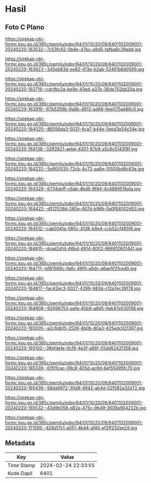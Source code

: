 # Hasil

## Foto C Plano

https://sirekap-obj-formc.kpu.go.id/385c/pemilu/pdpr/64/01/10/20/09/6401102009001-20240220-163532--7c53fc62-0b4e-47bc-a8d5-fafba8c39add.jpg

https://sirekap-obj-formc.kpu.go.id/385c/pemilu/pdpr/64/01/10/20/09/6401102009001-20240220-163623--345eb83d-ee82-413e-b2ab-52461b8d0569.jpg

https://sirekap-obj-formc.kpu.go.id/385c/pemilu/pdpr/64/01/10/20/09/6401102009001-20240220-163716--cdcfbc2a-be9e-43ed-a37b-36de752bb20a.jpg

https://sirekap-obj-formc.kpu.go.id/385c/pemilu/pdpr/64/01/10/20/09/6401102009001-20240220-163919--67b5359b-9a8b-4912-ad68-9ee075ad89c0.jpg

https://sirekap-obj-formc.kpu.go.id/385c/pemilu/pdpr/64/01/10/20/09/6401102009001-20240220-164025--86556da3-5031-4ca7-b44e-5eed3e54c54e.jpg

https://sirekap-obj-formc.kpu.go.id/385c/pemilu/pdpr/64/01/10/20/09/6401102009001-20240220-164136--32ff2621-aebe-4301-87b9-a5c8c5143f8f.jpg

https://sirekap-obj-formc.kpu.go.id/385c/pemilu/pdpr/64/01/10/20/09/6401102009001-20240220-164232--5e900535-72cb-4c72-aa6e-10500bd8c63e.jpg

https://sirekap-obj-formc.kpu.go.id/385c/pemilu/pdpr/64/01/10/20/09/6401102009001-20240220-164329--6734deff-c6ab-4bd6-8f44-4c4889518a1a.jpg

https://sirekap-obj-formc.kpu.go.id/385c/pemilu/pdpr/64/01/10/20/09/6401102009001-20240220-164422--d512538d-260e-467d-b96b-5a0f84002d53.jpg

https://sirekap-obj-formc.kpu.go.id/385c/pemilu/pdpr/64/01/10/20/09/6401102009001-20240220-164512--cab0041a-085c-4138-b9e4-ccb52cf485f6.jpg

https://sirekap-obj-formc.kpu.go.id/385c/pemilu/pdpr/64/01/10/20/09/6401102009001-20240220-164615--dcad2d1d-46bd-4914-8002-966912601441.jpg

https://sirekap-obj-formc.kpu.go.id/385c/pemilu/pdpr/64/01/10/20/09/6401102009001-20240220-164711--b161569c-9afc-48f0-a5dc-a6ae5f2fced0.jpg

https://sirekap-obj-formc.kpu.go.id/385c/pemilu/pdpr/64/01/10/20/09/6401102009001-20240220-164817--fac42ec3-0027-4399-983d-c12a7ec39f78.jpg

https://sirekap-obj-formc.kpu.go.id/385c/pemilu/pdpr/64/01/10/20/09/6401102009001-20240220-164908--62086753-aafa-40b9-a8d5-0eb87e030156.jpg

https://sirekap-obj-formc.kpu.go.id/385c/pemilu/pdpr/64/01/10/20/09/6401102009001-20240220-165005--a2c6db15-2526-4b0b-80a3-425edc021397.jpg

https://sirekap-obj-formc.kpu.go.id/385c/pemilu/pdpr/64/01/10/20/09/6401102009001-20240220-165102--39efde1e-0cf9-4e3f-a86f-05dd6242f358.jpg

https://sirekap-obj-formc.kpu.go.id/385c/pemilu/pdpr/64/01/10/20/09/6401102009001-20240220-165339--615f1cac-09c8-405d-ac9d-6ef55495fc70.jpg

https://sirekap-obj-formc.kpu.go.id/385c/pemilu/pdpr/64/01/10/20/09/6401102009001-20240220-165439--58da9972-30d8-4942-ab4d-02f582a32d72.jpg

https://sirekap-obj-formc.kpu.go.id/385c/pemilu/pdpr/64/01/10/20/09/6401102009001-20240220-165532--43d9b058-d82a-475c-9b49-2608a904232b.jpg

https://sirekap-obj-formc.kpu.go.id/385c/pemilu/pdpr/64/01/10/20/09/6401102009001-20240220-171556--428d17c1-a051-4b44-af40-ef2ff232ee2d.jpg


## Metadata

| Key        | Value               |
| ---------- | ------------------- |
| Time Stamp | 2024-02-24 22:33:55 |
| Kode Dapil | 6401                |



